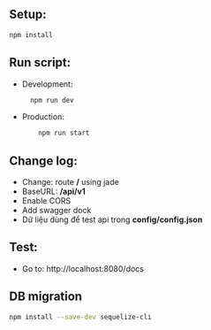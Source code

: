 ## Setup:

```bash
npm install
```

## Run script: 

- Development:
  ```bash
    npm run dev
  ```
- Production:
  ```bash
      npm run start
  ```

## Change log:

- Change: route **/** using jade
- BaseURL: **/api/v1**
- Enable CORS
- Add swagger dock
- Dữ liệu dùng để test api trong **config/config.json**

## Test:
- Go to: http://localhost:8080/docs

## DB migration
```bash
npm install --save-dev sequelize-cli

```